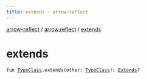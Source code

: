```yaml
---
title: extends - arrow-reflect
---
```


[arrow-reflect](../index.html) / [arrow.reflect](index.html) / [extends](./extends.html)

# extends

`fun `[`TypeClass`](-type-class/index.html)`.extends(other: `[`TypeClass`](-type-class/index.html)`): `[`Extends`](-extends/index.html)`?`